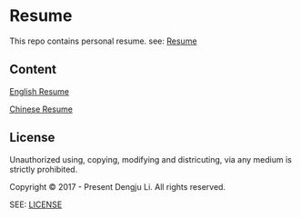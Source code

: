 # Resume
This repo contains personal resume. see: [Resume](https://github.com/kevinleeex/resume/)

## Content
[English Resume](https://github.com/kevinleeex/resume/blob/master/pdf/resume-en.pdf)

[Chinese Resume](https://github.com/kevinleeex/resume/blob/master/pdf/resume-ch.pdf)

## License
Unauthorized using, copying, modifying and districuting, via any medium is strictly prohibited.

Copyright © 2017 - Present Dengju Li. All rights reserved. 

SEE: [LICENSE](./LICENSE) 
